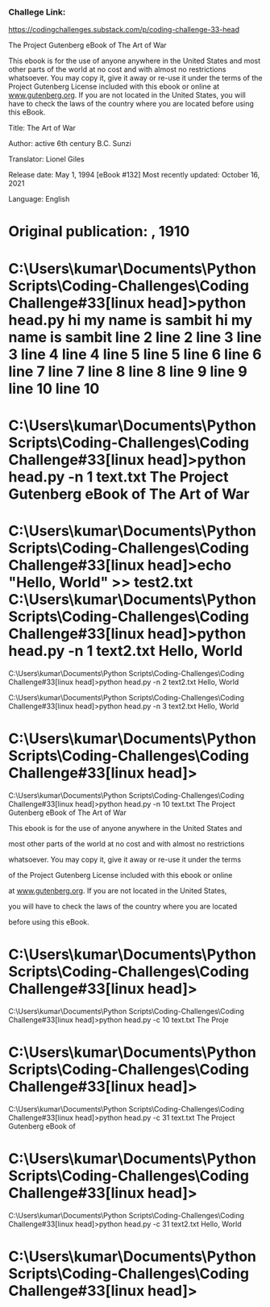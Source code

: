### Challege Link:
https://codingchallenges.substack.com/p/coding-challenge-33-head

﻿The Project Gutenberg eBook of The Art of War

This ebook is for the use of anyone anywhere in the United States and
most other parts of the world at no cost and with almost no restrictions
whatsoever. You may copy it, give it away or re-use it under the terms
of the Project Gutenberg License included with this ebook or online
at www.gutenberg.org. If you are not located in the United States,
you will have to check the laws of the country where you are located
before using this eBook.

Title: The Art of War

Author: active 6th century B.C. Sunzi

Translator: Lionel Giles

Release date: May 1, 1994 [eBook #132]
                Most recently updated: October 16, 2021

Language: English

Original publication: , 1910
==================
C:\Users\kumar\Documents\Python Scripts\Coding-Challenges\Coding Challenge#33[linux head]>python head.py
hi my name is sambit
hi my name is sambit
line 2
line 2
line 3
line 3
line 4
line 4
line 5
line 5
line 6
line 6
line 7
line 7
line 8
line 8
line 9
line 9
line 10
line 10
==================
C:\Users\kumar\Documents\Python Scripts\Coding-Challenges\Coding Challenge#33[linux head]>python head.py -n 1 text.txt
﻿The Project Gutenberg eBook of The Art of War
==================
C:\Users\kumar\Documents\Python Scripts\Coding-Challenges\Coding Challenge#33[linux head]>echo "Hello, World" >> test2.txt
C:\Users\kumar\Documents\Python Scripts\Coding-Challenges\Coding Challenge#33[linux head]>python head.py -n 1 text2.txt
Hello, World
==================
C:\Users\kumar\Documents\Python Scripts\Coding-Challenges\Coding Challenge#33[linux head]>python head.py -n 2 text2.txt
Hello, World


C:\Users\kumar\Documents\Python Scripts\Coding-Challenges\Coding Challenge#33[linux head]>python head.py -n 3 text2.txt
Hello, World



C:\Users\kumar\Documents\Python Scripts\Coding-Challenges\Coding Challenge#33[linux head]>
==================
C:\Users\kumar\Documents\Python Scripts\Coding-Challenges\Coding Challenge#33[linux head]>python head.py -n 10 text.txt
﻿The Project Gutenberg eBook of The Art of War



This ebook is for the use of anyone anywhere in the United States and

most other parts of the world at no cost and with almost no restrictions

whatsoever. You may copy it, give it away or re-use it under the terms

of the Project Gutenberg License included with this ebook or online

at www.gutenberg.org. If you are not located in the United States,

you will have to check the laws of the country where you are located

before using this eBook.




C:\Users\kumar\Documents\Python Scripts\Coding-Challenges\Coding Challenge#33[linux head]>
==================
C:\Users\kumar\Documents\Python Scripts\Coding-Challenges\Coding Challenge#33[linux head]>python head.py -c 10 text.txt
﻿The Proje

C:\Users\kumar\Documents\Python Scripts\Coding-Challenges\Coding Challenge#33[linux head]>
==================
C:\Users\kumar\Documents\Python Scripts\Coding-Challenges\Coding Challenge#33[linux head]>python head.py -c 31 text.txt
﻿The Project Gutenberg eBook of

C:\Users\kumar\Documents\Python Scripts\Coding-Challenges\Coding Challenge#33[linux head]>
==================
C:\Users\kumar\Documents\Python Scripts\Coding-Challenges\Coding Challenge#33[linux head]>python head.py -c 31 text2.txt
Hello, World

C:\Users\kumar\Documents\Python Scripts\Coding-Challenges\Coding Challenge#33[linux head]>
==================
